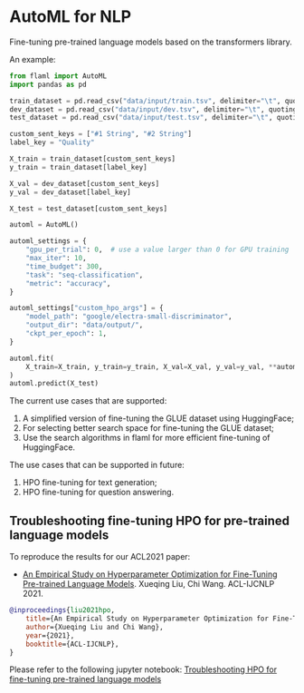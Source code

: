 # AutoML for NLP

Fine-tuning pre-trained language models based on the transformers library.

An example:

```python
from flaml import AutoML
import pandas as pd

train_dataset = pd.read_csv("data/input/train.tsv", delimiter="\t", quoting=3)
dev_dataset = pd.read_csv("data/input/dev.tsv", delimiter="\t", quoting=3)
test_dataset = pd.read_csv("data/input/test.tsv", delimiter="\t", quoting=3)

custom_sent_keys = ["#1 String", "#2 String"]
label_key = "Quality"

X_train = train_dataset[custom_sent_keys]
y_train = train_dataset[label_key]

X_val = dev_dataset[custom_sent_keys]
y_val = dev_dataset[label_key]

X_test = test_dataset[custom_sent_keys]

automl = AutoML()

automl_settings = {
    "gpu_per_trial": 0,  # use a value larger than 0 for GPU training
    "max_iter": 10,
    "time_budget": 300,
    "task": "seq-classification",
    "metric": "accuracy",
}

automl_settings["custom_hpo_args"] = {
    "model_path": "google/electra-small-discriminator",
    "output_dir": "data/output/",
    "ckpt_per_epoch": 1,
}

automl.fit(
    X_train=X_train, y_train=y_train, X_val=X_val, y_val=y_val, **automl_settings
)
automl.predict(X_test)

```

The current use cases that are supported:

1. A simplified version of fine-tuning the GLUE dataset using HuggingFace;
2. For selecting better search space for fine-tuning the GLUE dataset;
3. Use the search algorithms in flaml for more efficient fine-tuning of HuggingFace.

The use cases that can be supported in future:

1. HPO fine-tuning for text generation;
2. HPO fine-tuning for question answering.

## Troubleshooting fine-tuning HPO for pre-trained language models

To reproduce the results for our ACL2021 paper:

* [An Empirical Study on Hyperparameter Optimization for Fine-Tuning Pre-trained Language Models](https://arxiv.org/abs/2106.09204). Xueqing Liu, Chi Wang. ACL-IJCNLP 2021.

```bibtex
@inproceedings{liu2021hpo,
    title={An Empirical Study on Hyperparameter Optimization for Fine-Tuning Pre-trained Language Models},
    author={Xueqing Liu and Chi Wang},
    year={2021},
    booktitle={ACL-IJCNLP},
}
```

Please refer to the following jupyter notebook: [Troubleshooting HPO for fine-tuning pre-trained language models](https://github.com/microsoft/FLAML/blob/main/notebook/research/acl2021.ipynb)
